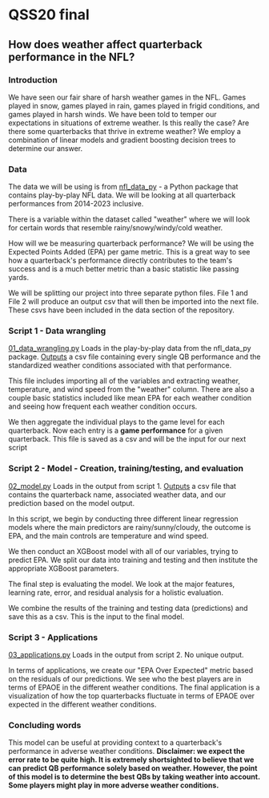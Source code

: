 # QSS20 final
## How does weather affect quarterback performance in the NFL?

### Introduction
We have seen our fair share of harsh weather games in the NFL. Games played in snow, games played in rain, games played in frigid conditions, and games played in harsh winds. We have been told to temper our expectations in situations of extreme weather. Is this really the case? Are there some quarterbacks that thrive in extreme weather? We employ a combination of linear models and gradient boosting decision trees to determine our answer. 

### Data
The data we will be using is from [nfl_data_py](https://pypi.org/project/nfl-data-py/) - a Python package that contains play-by-play NFL data. We will be looking at all quarterback performances from 2014-2023 inclusive.

There is a variable within the dataset called "weather" where we will look for certain words that resemble rainy/snowy/windy/cold weather.

How will we be measuring quarterback performance? We will be using the Expected Points Added (EPA) per game metric. This is a great way to see how a quarterback's performance directly contributes to the team's success and is a much better metric than a basic statistic like passing yards.

We will be splitting our project into three separate python files. File 1 and File 2 will produce an output csv that will then be imported into the next file. These csvs have been included in the data section of the repository.

### Script 1 - Data wrangling
[01_data_wrangling.py](https://github.com/Atuav10/QSS20_final/blob/main/code/01_data_wrangling.ipynb)
Loads in the play-by-play data from the nfl_data_py package. [Outputs](https://github.com/Atuav10/QSS20_final/blob/main/data/output01_input02.csv) a csv file containing every single QB performance and the standardized weather conditions associated with that performance. 

This file includes importing all of the variables and extracting weather, temperature, and wind speed from the "weather" column. There are also a couple basic statistics included like mean EPA for each weather condition and seeing how frequent each weather condition occurs.

We then aggregate the individual plays to the game level for each quarterback. Now each entry is a **game performance** for a given quarterback. This file is saved as a csv and will be the input for our next script

### Script 2 - Model - Creation, training/testing, and evaluation
[02_model.py](https://github.com/Atuav10/QSS20_final/blob/main/code/02_model.ipynb)
Loads in the output from script 1. [Outputs](https://github.com/Atuav10/QSS20_final/blob/main/data/output02_input03.csv) a csv file that contains the quarterback name, associated weather data, and our prediction based on the model output.

In this script, we begin by conducting three different linear regression models where the main predictors are rainy/sunny/cloudy, the outcome is EPA, and the main controls are temperature and wind speed. 

We then conduct an XGBoost model with all of our variables, trying to predict EPA. We split our data into training and testing and then institute the appropriate XGBoost parameters.

The final step is evaluating the model. We look at the major features, learning rate, error, and residual analysis for a holistic evaluation.

We combine the results of the training and testing data (predictions) and save this as a csv. This is the input to the final model.

### Script 3 - Applications
[03_applications.py](https://github.com/Atuav10/QSS20_final/blob/main/code/03_applications.ipynb)
Loads in the output from script 2. No unique output.

In terms of applications, we create our "EPA Over Expected" metric based on the residuals of our predictions. We see who the best players are in terms of EPAOE in the different weather conditions. The final application is a visualization of how the top quarterbacks fluctuate in terms of EPAOE over expected in the different weather conditions.

### Concluding words
This model can be useful at providing context to a quarterback's performance in adverse weather conditions. **Disclaimer: we expect the error rate to be quite high. It is extremely shortsighted to believe that we can predict QB performance solely based on weather. However, the point of this model is to determine the best QBs by taking weather into account. Some players might play in more adverse weather conditions.**



